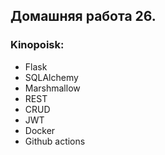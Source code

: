 ## Домашняя работа 26. 
### Kinopoisk:
  - Flask
  - SQLAlchemy
  - Marshmallow
  - REST
  - CRUD
  - JWT
  - Docker
  - Github actions

